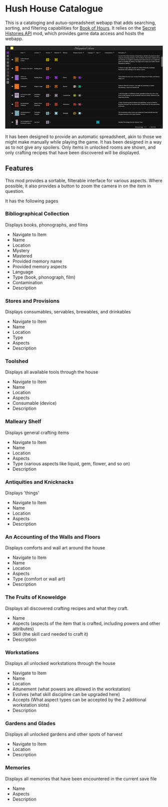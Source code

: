 # Hush House Catalogue

This is a cataloging and autuo-spreadsheet webapp that adds searching, sorting, and filtering capabilities for [Book of Hours](https://store.steampowered.com/app/1028310/BOOK_OF_HOURS/).
It relies on the [Secret Histories API](https://github.com/RoboPhred/secrethistories-api/tree/main/SHRestAPI) mod, which provides game data access and hosts the webapp.

![ALT](/preview/preview.png)

It has been designed to provide an automatic spreadsheet, akin to those we might make manually while playing the game. It has been designed in a way as to not give any spoilers. Only items in unlocked rooms are shown, and only crafting recipes that have been discovered will be displayed.

## Features

This mod provides a sortable, filterable interface for various aspects. Where possible, it also provides a button to zoom the camera in on the item in question.

It has the following pages

### Bibliographical Collection

Displays books, phonographs, and films

- Navigate to Item
- Name
- Location
- Mystery
- Mastered
- Provided memory name
- Provided memory aspects
- Language
- Type (book, phonograph, film)
- Contamination
- Description

### Stores and Provisions

Displays consumables, servables, brewables, and drinkables

- Navigate to Item
- Name
- Location
- Type
- Aspects
- Description

### Toolshed

Displays all available tools through the house

- Navigate to Item
- Name
- Location
- Aspects
- Consumable (device)
- Description

### Malleary Shelf

Displays general crafting items

- Navigate to Item
- Name
- Location
- Aspects
- Type (various aspects like liquid, gem, flower, and so on)
- Description

### Antiquities and Knicknacks

Displays 'things'

- Navigate to Item
- Name
- Location
- Aspects
- Description

### An Accounting of the Walls and Floors

Displays comforts and wall art around the house

- Navigate to Item
- Name
- Location
- Aspects
- Type (comfort or wall art)
- Description

### The Fruits of Knoweldge

Displays all discovered crafting recipes and what they craft.

- Name
- Aspects (aspects of the item that is crafted, including powers and other attributes)
- Skill (the skill card needed to craft it)
- Description

### Workstations

Displays all unlocked workstations through the house

- Navigate to Item
- Name
- Location
- Attunement (what powers are allowed in the workstation)
- Evolves (what skill discipline can be upgraded here)
- Accepts (What aspect types can be accepted by the 2 additional workstation slots)
- Description

### Gardens and Glades

Displays all unlocked gardens and other spots of harvest

- Navigate to Item
- Location
- Description

### Memories

Displays all memories that have been encountered in the current save file

- Name
- Aspects
- Description
